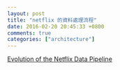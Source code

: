 ```yaml
---
layout: post
title: "netflix 的資料處理流程"
date: 2016-02-20 20:45:33 +0800
comments: true
categories: ["architecture"]
---
```



<!-- more -->


[Evolution of the Netflix Data Pipeline]

[Evolution of the Netflix Data Pipeline]:http://techblog.netflix.com/2016/02/evolution-of-netflix-data-pipeline.html